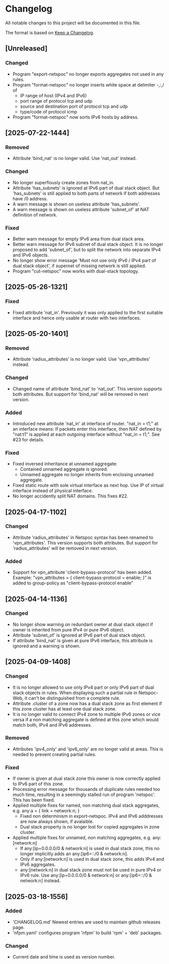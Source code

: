 # Changelog

All notable changes to this project will be documented in this file.

The format is based on [Keep a Changelog](https://keepachangelog.com/en/1.1.0/).

## [Unreleased]

### Changed

- Program "export-netspoc" no longer exports aggregates not used in any rules.
- Program "format-netspoc" no longer inserts white space at
  delimiter -,:,/ of
  - IP range of host (IPv4 and IPv6)
  - port range of protocol tcp and udp
  - source and destination port of protocol tcp and udp
  - type/code of protocol icmp
- Program "format-netspoc" now sorts IPv6 hosts by address.

## [2025-07-22-1444]

### Removed

- Attribute 'bind_nat' is no longer valid.
  Use 'nat_out' instead.

### Changed

- No longer superflously create zones from nat_in.
- Attribute 'has_subnets' is ignored at IPv6 part of dual stack object.
  But 'has_subnets' is still applied to both parts of network
  if both addresses have /0 address.
- A warn message is shown on useless attribute 'has_subnets'.
- A warn message is shown on useless attribute 'subnet_of'
  at NAT definition of network.

### Fixed

- Better warn message for empty IPv6 area from dual stack area.
- Better warn message for IPv6 subnet of dual stack object.
  It is no longer proposed to add 'subnet_of',
  but to split the network into separate IPv4 and IPv6 objects.
- No longer show error message
  'Must not use only IPv6 / IPv4 part of dual stack object',
  if supernet of missing network is still applied.
- Program "cut-netspoc" now works with dual-stack topology.

## [2025-05-26-1321]

### Fixed

- Fixed attribute 'nat_in'.
  Previously it was only applied to the first suitable interface
  and hence only usable at router with two interfaces.

## [2025-05-20-1401]

### Removed

- Attribute 'radius_attributes' is no longer valid.
  Use 'vpn_attributes' instead.

### Changed

- Changed name of attribute 'bind_nat' to 'nat_out'.
  This version supports both attributes.
  But support for 'bind_nat' will be removed in next version.

### Added

- Introduced new attribute 'nat_in' at interface of router.
  "nat_in = t1;" at an interface means:
  If packets enter this interface, then NAT defined by "nat:t1"
  is applied at each outgoing interface without "nat_in = t1;".
  See #23 for details.

### Fixed

- Fixed inversed inheritance at unnamed aggregate:
    - Contained unnamed aggregate is ignored.
    - Unnamed aggregate no longer inherits from enclosing unnamed aggregate.
- Fixed static route with sole virtual interface as next hop.
  Use IP of virtual interface instead of physical interface.
- No longer accidently split NAT domains. This fixes #22.

## [2025-04-17-1102]

### Changed

- Attribute 'radius_attributes' in Netspoc syntax has been renamed to
  'vpn_attributes'.
  This version supports both attributes.
  But support for 'radius_attributes' will be removed in next version.

### Added

- Support for vpn_attribute 'client-bypass-protocol' has been added.
  Example:
  "vpn_attributes = { client-bypass-protocol = enable; }"
  is added to group-policy as
  "client-bypass-protocol enable"

## [2025-04-14-1136]

### Changed

- No longer show warning on redundant owner at dual stack object
  if owner is inherited from pure IPv4 or pure IPv6 object.
- Attribute 'subnet_of' is ignored at IPv6 part of dual stack object.
- If attribute 'bind_nat' is given at pure IPv6 interface,
  this attribute is ignored and a warning is shown.

## [2025-04-09-1408]

### Changed

- It is no longer allowed to use only IPv4 part or only IPv6 part of
  dual stack objects in rules. When displaying such a partial rule in
  Netspoc-Web, it can't be distinguished from a complete rule.
- Attribute .cluster of a zone now has a dual stack zone as first element
  if this zone cluster has at least one dual stack zone.
- It is no longer valid to connect IPv4 zone to multiple IPv6 zones
  or vice versa if a non matching aggregate is defined at this zone
  which would match both, IPv4 and IPv6 addresses.

### Removed

- Attributes 'ipv4_only' and 'ipv6_only' are no longer valid at areas.
  This is needed to prevent creating partial rules.

### Fixed

- If owner is given at dual stack zone this owner is now correctly
  applied to IPv6 part of this zone.
- Processing error message for thousands of duplicate rules needed too
  much time, resulting in a seemingly stalled run of program
  'netspoc'. This has been fixed.
- Applied multiple fixes for named, non matching dual stack aggregates,
  e.g. any:a = { link = network:n; }
    - Fixed non determinism in export-netspoc.
      IPv4 and IPv6 adddresses are now always shown, if avalaible.
    - Dual stack property is no longer lost for copied aggregates
      in zone cluster.
- Applied multiple fixes for unnamed, non matching aggregates,
  e.g. any:[network:n]
    - If any:[ip=0.0.0.0/0 & network:n] is used in dual stack zone,
      this no longer implicitly adds an any:[ip6=::/0 & network:n].
    - Only if any:[network:n] is used in dual stack zone,
      this adds IPv4 and IPv6 aggregates.
    - any:[network:n] in dual stack zone must not be used
      in pure IPv4 or IPv6 rule.
      Use any:[ip=0.0.0.0/0 & network:n]
      or any:[ip6=::/0 & network:n] instead.

## [2025-03-18-1556]

### Added

- 'CHANGELOG.md'
  Newest entries are used to maintain github releases page.
- 'nfpm.yaml'
  configures program 'nfpm' to build 'rpm' + 'deb' packages.

### Changed

- Current date and time is used as version number.
